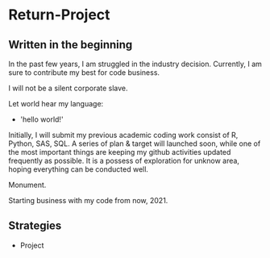 # Return-Project
## Written in the beginning

In the past few years, I am struggled in the industry decision. Currently, I am sure to contribute my best for code business.

I will not be a silent corporate slave. 

Let world hear my language:

- 'hello world!'

Initially, I will submit my previous academic coding work consist of R, Python, SAS, SQL. A series of plan & target will launched soon, while one of the most important things are keeping my github activities updated frequently as possible. It is a possess of exploration for unknow area, hoping everything can be conducted well.

Monument.

Starting business with my code from now, 2021.

## Strategies

- Project
